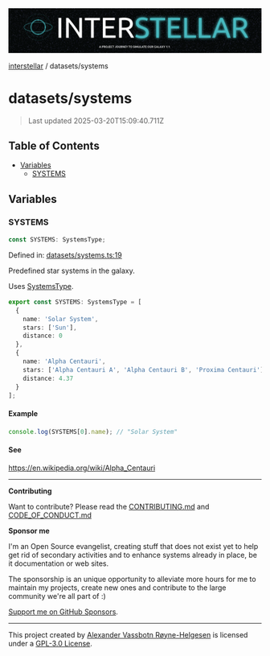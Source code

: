 <div><img alt="SPECCER logo" src="https://raw.githubusercontent.com/phun-ky/interstellar/main/public/interstellar-header.png" style="max-height:120px;"/></div>

[interstellar](../README.md) / datasets/systems

# datasets/systems

> Last updated 2025-03-20T15:09:40.711Z

## Table of Contents

- [Variables](#variables)
  - [SYSTEMS](#systems)

## Variables

### SYSTEMS

```ts
const SYSTEMS: SystemsType;
```

Defined in:
[datasets/systems.ts:19](https://github.com/phun-ky/interstellar/blob/main/src/datasets/systems.ts#L19)

Predefined star systems in the galaxy.

Uses [SystemsType](../types/systems.md#systemstype).

```ts
export const SYSTEMS: SystemsType = [
  {
    name: 'Solar System',
    stars: ['Sun'],
    distance: 0
  },
  {
    name: 'Alpha Centauri',
    stars: ['Alpha Centauri A', 'Alpha Centauri B', 'Proxima Centauri'],
    distance: 4.37
  }
];
```

#### Example

```ts
console.log(SYSTEMS[0].name); // "Solar System"
```

#### See

<https://en.wikipedia.org/wiki/Alpha_Centauri>

---

**Contributing**

Want to contribute? Please read the
[CONTRIBUTING.md](https://github.com/phun-ky/interstellar/blob/main/CONTRIBUTING.md)
and
[CODE_OF_CONDUCT.md](https://github.com/phun-ky/interstellar/blob/main/CODE_OF_CONDUCT.md)

**Sponsor me**

I'm an Open Source evangelist, creating stuff that does not exist yet to help
get rid of secondary activities and to enhance systems already in place, be it
documentation or web sites.

The sponsorship is an unique opportunity to alleviate more hours for me to
maintain my projects, create new ones and contribute to the large community
we're all part of :)

[Support me on GitHub Sponsors](https://github.com/sponsors/phun-ky).

---

This project created by [Alexander Vassbotn Røyne-Helgesen](http://phun-ky.net)
is licensed under a
[GPL-3.0 License](https://choosealicense.com/licenses/gpl-3.0/).

